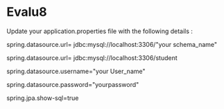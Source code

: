 # Evalu8

Update your application.properties file with the following details : 

spring.datasource.url= jdbc:mysql://localhost:3306/"your schema_name"

spring.datasource.url= jdbc:mysql://localhost:3306/student

spring.datasource.username="your User_name"

spring.datasource.password="yourpassword"

spring.jpa.show-sql=true
